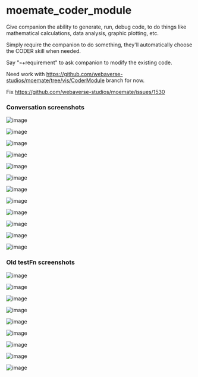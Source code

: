 # moemate_coder_module
Give companion the ability to generate, run, debug code, to do things like mathematical calculations, data analysis, graphic plotting, etc.

Simply require the companion to do something, they'll automatically choose the CODER skill when needed.

Say "`>`+requirement" to ask companion to modify the existing code.

Need work with https://github.com/webaverse-studios/moemate/tree/vis/CoderModule branch for now.

Fix https://github.com/webaverse-studios/moemate/issues/1530

### Conversation screenshots
![image](https://github.com/webaverse-studios/moemate_coder_module/assets/10785634/8d46fda5-5cdc-4925-9ac0-e1839dfe8d3d)

![image](https://github.com/webaverse-studios/moemate_coder_module/assets/10785634/898d7993-c5eb-4ff5-8d7c-0cb9122e9e53)

![image](https://github.com/webaverse-studios/moemate_coder_module/assets/10785634/c1ddee7f-e2dd-417f-9093-bcfad8d554a3)

![image](https://github.com/webaverse-studios/moemate_coder_module/assets/10785634/c7cecb46-c004-43e3-8b23-32349ab21a04)

![image](https://github.com/webaverse-studios/moemate_coder_module/assets/10785634/aa14e28e-5ea8-4467-b8fa-8a62632ea664)

![image](https://github.com/webaverse-studios/moemate_coder_module/assets/10785634/1f241385-49da-4dcc-b458-8ef158f029b8)

![image](https://github.com/webaverse-studios/moemate_coder_module/assets/10785634/740c71c1-875c-47b7-bb4d-352b3438f5ac)

![image](https://github.com/webaverse-studios/moemate_coder_module/assets/10785634/37f30bd7-1314-4496-bf44-b955a1fc51b5)

![image](https://github.com/webaverse-studios/moemate_coder_module/assets/10785634/18dff9ea-7f7d-4a21-a587-61b870146772)

![image](https://github.com/webaverse-studios/moemate_coder_module/assets/10785634/7354458c-850a-49f3-bbbd-f00c464b2fc7)

![image](https://github.com/webaverse-studios/moemate_coder_module/assets/10785634/d186a271-2033-4209-8102-7c6e6c8f1632)

![image](https://github.com/webaverse-studios/moemate_coder_module/assets/10785634/49f8f8eb-0916-4195-9066-b136871f2289)

### Old testFn screenshots
![image](https://github.com/webaverse-studios/moemate_coder_module/assets/10785634/3cf1ad77-4e48-4c39-acb9-941cbd2d79e6)

![image](https://github.com/webaverse-studios/moemate_coder_module/assets/10785634/c9436fd0-888d-47aa-a45a-26e2454be95a)

![image](https://github.com/webaverse-studios/moemate_coder_module/assets/10785634/40888fe2-bcec-4343-a623-a0ec3a9fb86c)

![image](https://github.com/webaverse-studios/moemate_coder_module/assets/10785634/51c60451-320d-43e1-8a73-558b8990aaa9)

![image](https://github.com/webaverse-studios/moemate_coder_module/assets/10785634/c0c1cf3d-faf5-490d-926c-4cb7a5cb047b)

![image](https://github.com/webaverse-studios/moemate_coder_module/assets/10785634/465beb35-e9b5-4263-bd4f-750a4d43de65)

![image](https://github.com/webaverse-studios/moemate_coder_module/assets/10785634/a762be55-b981-4129-946d-696fa4f3ab2a)

![image](https://github.com/webaverse-studios/moemate_coder_module/assets/10785634/2d3c07d0-d0b2-4f50-a835-f2f45b2f19ab)

![image](https://github.com/webaverse-studios/moemate_coder_module/assets/10785634/1b192a58-e421-44e7-8ede-f0f2215ee5e1)
